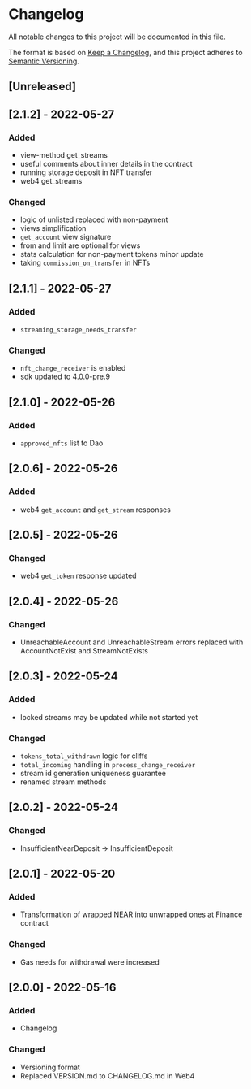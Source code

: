 # Changelog
All notable changes to this project will be documented in this file.

The format is based on [Keep a Changelog](https://keepachangelog.com/en/1.0.0/),
and this project adheres to [Semantic Versioning](https://semver.org/spec/v2.0.0.html).

## [Unreleased]

## [2.1.2] - 2022-05-27
### Added
- view-method get_streams
- useful comments about inner details in the contract
- running storage deposit in NFT transfer
- web4 get_streams
### Changed
- logic of unlisted replaced with non-payment
- views simplification
- `get_account` view signature
- from and limit are optional for views
- stats calculation for non-payment tokens minor update
- taking `commission_on_transfer` in NFTs

## [2.1.1] - 2022-05-27
### Added
- `streaming_storage_needs_transfer`
### Changed
- `nft_change_receiver` is enabled
- sdk updated to 4.0.0-pre.9

## [2.1.0] - 2022-05-26
### Added
- `approved_nfts` list to Dao

## [2.0.6] - 2022-05-26
### Added
- web4 `get_account` and `get_stream` responses

## [2.0.5] - 2022-05-26
### Changed
- web4 `get_token` response updated

## [2.0.4] - 2022-05-26
### Changed
- UnreachableAccount and UnreachableStream errors replaced with AccountNotExist and StreamNotExists

## [2.0.3] - 2022-05-24
### Added
- locked streams may be updated while not started yet
### Changed
- `tokens_total_withdrawn` logic for cliffs
- `total_incoming` handling in `process_change_receiver`
- stream id generation uniqueness guarantee
- renamed stream methods

## [2.0.2] - 2022-05-24
### Changed
- InsufficientNearDeposit -> InsufficientDeposit

## [2.0.1] - 2022-05-20
### Added
- Transformation of wrapped NEAR into unwrapped ones at Finance contract
### Changed
- Gas needs for withdrawal were increased

## [2.0.0] - 2022-05-16
### Added
- Changelog
### Changed
- Versioning format
- Replaced VERSION.md to CHANGELOG.md in Web4
